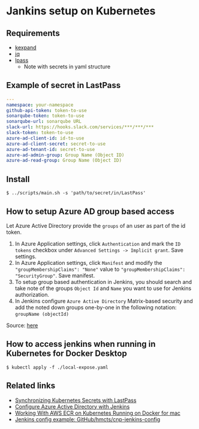 # Jankins setup on Kubernetes

## Requirements

- [kexpand](https://github.com/kopeio/kexpand)
- [jq](https://github.com/stedolan/jq)
- [lpass](https://github.com/lastpass/lastpass-cli)
  - Note with secrets in yaml structure

## Example of secret in LastPass

```yaml
---
namespace: your-namespace
github-api-token: token-to-use
sonarqube-token: token-to-use
sonarqube-url: sonarqube URL
slack-url: https://hooks.slack.com/services/***/***/***
slack-token: token-to-use
azure-ad-client-id: id-to-use
azure-ad-client-secret: secret-to-use
azure-ad-tenant-id: secret-to-use
azure-ad-admin-group: Group Name (Object ID)
azure-ad-read-group: Group Name (Object ID)
```

## Install

```shell
$ ../scripts/main.sh -s 'path/to/secret/in/LastPass'
```

## How to setup Azure AD group based access

Let Azure Active Directory provide the `groups` of an user as part of the id token.

1. In Azure Application settings, click `Authentication` and mark the `ID tokens` checkbox under `Advanced Settings -> Implicit grant`. Save settings.
2. In Azure Application settings, click `Manifest` and modify the `"groupMembershipClaims": "None"` value to `"groupMembershipClaims": "SecurityGroup"`. Save manifest.
3. To setup group based authentication in Jenkins, you should search and take note of the groups `Object Id` and `Name` you want to use for Jenkins authorization.
4. In Jenkins configure `Azure Active Directory` Matrix-based security and add the noted down groups one-by-one in the following notation: `groupName (objectId)`

Source: [here](https://plugins.jenkins.io/azure-ad/#readme)

## How to access jenkins when running in Kubernetes for Docker Desktop

```shell
$ kubectl apply -f ./local-expose.yaml
```

## Related links

- [Synchronizing Kubernetes Secrets with LastPass](https://engineering.upside.com/synchronizing-kubernetes-secrets-with-lastpass-584d564ba176)
- [Configure Azure Active Directory with Jenkins](https://medium.com/@seifeddinemouelhi/configure-azure-active-directory-with-jenkins-e6ea31fb833e)
- [Working With AWS ECR on Kubernetes Running on Docker for mac](https://blog.omerh.me/post/2019/08/27/working-with-ecr-on-docker-desktop/)
- [Jenkins config example: GitHub/hmcts/cnp-jenkins-config](https://github.com/hmcts/cnp-jenkins-config)
